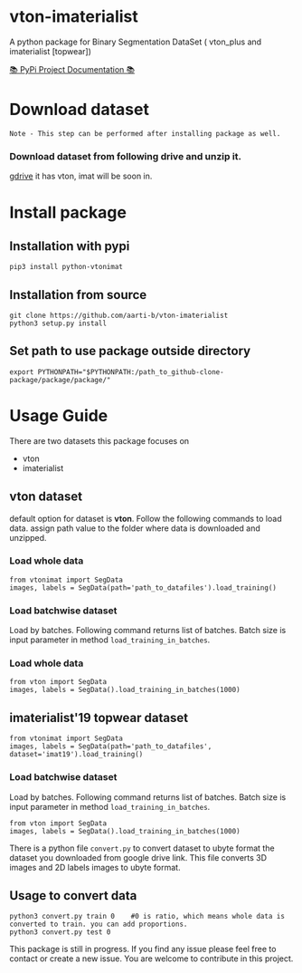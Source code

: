 # vton-imaterialist
A python package for Binary Segmentation DataSet ( vton_plus and imaterialist [topwear])

[📚 PyPi Project Documentation 📚](https://pypi.org/project/python-vtonimat/#description)
# Download dataset 

`Note - This step can be performed after installing package as well.`

### Download dataset from following drive and unzip it.
[gdrive](https://drive.google.com/drive/folders/1cGp0-s5p8n4oNnZr5AM_AaYCVzlJbkCo?usp=sharing)
it has vton, imat will be soon in.


# Install package 

## Installation with pypi
```
pip3 install python-vtonimat
```
## Installation from source

```
git clone https://github.com/aarti-b/vton-imaterialist
python3 setup.py install
```

## Set path to use package outside directory

```
export PYTHONPATH="$PYTHONPATH:/path_to_github-clone-package/package/package/"

```

# Usage Guide

There are two datasets this package focuses on 
* vton
* imaterialist

## vton dataset
default option for dataset is **vton**. Follow the following commands to load data. assign path value to the folder where data is downloaded and unzipped.

### Load whole data
```
from vtonimat import SegData
images, labels = SegData(path='path_to_datafiles').load_training()
```
### Load batchwise dataset 
Load by batches. Following command returns list of batches. Batch size is input parameter in method `load_training_in_batches`. 

### Load whole data

```
from vton import SegData
images, labels = SegData().load_training_in_batches(1000)
```
## imaterialist'19 topwear dataset

```
from vtonimat import SegData
images, labels = SegData(path='path_to_datafiles', dataset='imat19').load_training()
```

### Load batchwise dataset 
Load by batches. Following command returns list of batches. Batch size is input parameter in method `load_training_in_batches`. 

```
from vton import SegData
images, labels = SegData().load_training_in_batches(1000)
```

There is a python file `convert.py` to convert dataset to ubyte format the dataset you downloaded from google drive link. This file converts 3D images and 2D labels images to ubyte format.

## Usage to convert data

```
python3 convert.py train 0    #0 is ratio, which means whole data is converted to train. you can add proportions.
python3 convert.py test 0
```

This package is still in progress. If you find any issue please feel free to contact or create a new issue. You are welcome to contribute in this project.
